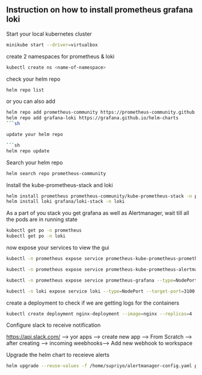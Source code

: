 ## Instruction on how to install prometheus grafana loki

Start your local kubernetes cluster

```sh
minikube start --driver=virtualbox
```

create 2 namespaces for prometheus & loki

```sh
kubectl create ns <name-of-namespace>
```

check your helm repo

```sh
helm repo list
```
or you can also add
```sh
helm repo add prometheus-community https://prometheus-community.github.io/helm-charts
helm repo add grafana-loki https://grafana.github.io/helm-charts
```sh

update your helm repo

```sh
helm repo update
```

Search your helm repo 

```sh
helm search repo prometheus-community
```

Install the kube-prometheus-stack and loki

```sh
helm install prometheus prometheus-community/kube-prometheus-stack -n prometheus
helm install loki grafana/loki-stack -n loki
```

As a part of you stack you get grafana as well as Alertmanager, wait till all the pods are in running state
```sh
kubectl get po -n prometheus
kubectl get po -n loki
```

now expose your services to view the gui

```sh
kubectl -n prometheus expose service prometheus-kube-prometheus-prometheus --type=NodePort --target-port=9090 --name prometheus-svc-ext

kubectl -n prometheus expose service prometheus-kube-prometheus-alertmanager --type=NodePort --target-port=9093 --name=alertmanager-svc-ext

kubectl -n prometheus expose service prometheus-grafana --type=NodePort --target-port=3000 --name=grafana-svc-ext

kubectl -n loki expose service loki --type=NodePort --target-port=3100 --name=loki-svc-ext

```

create a deployment to check if we are getting logs for the containers

```sh
kubectl create deployment nginx-deployment --image=nginx --replicas=4
```

Configure slack to receive notification

https://api.slack.com/ --> yor apps --> create new app --> From Scratch --> after creating --> incoming weebhooks--> Add new webhook to workspace

Upgrade the helm chart to receieve alerts
```sh
helm upgrade --reuse-values -f /home/supriyo/alertmanager-config.yaml prometheus prometheus-community/kube-prometheus-stack -n prometheus
```

